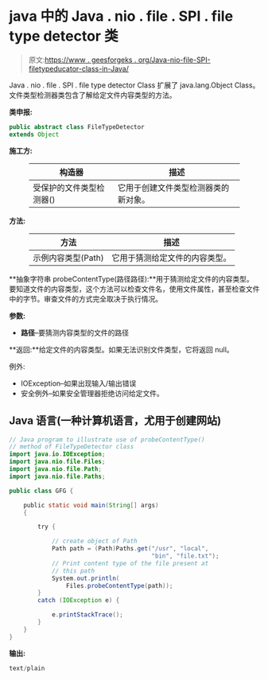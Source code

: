 # java 中的 Java . nio . file . SPI . file type detector 类

> 原文:[https://www . geesforgeks . org/Java-nio-file-SPI-filetypeducator-class-in-Java/](https://www.geeksforgeeks.org/java-nio-file-spi-filetypedetector-class-in-java/)

Java . nio . file . SPI . file type detector Class 扩展了 java.lang.Object Class。文件类型检测器类包含了解给定文件内容类型的方法。

**类申报:**

```java
public abstract class FileTypeDetector
extends Object
```

**施工方:**

<figure class="table">

| 构造器 | 描述 |
| --- | --- |
| 受保护的文件类型检测器() | 它用于创建文件类型检测器类的新对象。 |

</figure>

**方法:**

<figure class="table">

| 方法 | 描述 |
| --- | --- |
| 示例内容类型(Path) | 它用于猜测给定文件的内容类型。 |

</figure>

**抽象字符串 probeContentType(路径路径):**用于猜测给定文件的内容类型。要知道文件的内容类型，这个方法可以检查文件名，使用文件属性，甚至检查文件中的字节。审查文件的方式完全取决于执行情况。

**参数:**

*   **路径**–要猜测内容类型的文件的路径

**返回:**给定文件的内容类型。如果无法识别文件类型，它将返回 null。

例外:

*   IOException–如果出现输入/输出错误
*   安全例外–如果安全管理器拒绝访问给定文件。

## Java 语言(一种计算机语言，尤用于创建网站)

```java
// Java program to illustrate use of probeContentType()
// method of FileTypeDetector class
import java.io.IOException;
import java.nio.file.Files;
import java.nio.file.Path;
import java.nio.file.Paths;

public class GFG {

    public static void main(String[] args)
    {

        try {

            // create object of Path
            Path path = (Path)Paths.get("/usr", "local",
                                        "bin", "file.txt");
            // Print content type of the file present at
            // this path
            System.out.println(
                Files.probeContentType(path));
        }
        catch (IOException e) {

            e.printStackTrace();
        }
    }
}
```

**输出:**

```java
text/plain
```